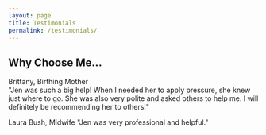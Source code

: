 ```yaml
---
layout: page
title: Testimonials
permalink: /testimonials/
---
```


## Why Choose Me...

Brittany, Birthing Mother  
"Jen was such a big help! When I needed her to apply pressure, she knew just where to go. She was also very polite and asked others to help me. I will definitely be recommending her to others!"

Laura Bush, Midwife
"Jen was very professional and helpful."
